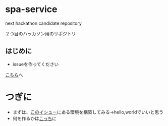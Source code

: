 # spa-service
next hackathon candidate repository

２つ目のハッカソン用のリポジトリ

## はじめに

* issueを作ってください

[こちら](https://github.com/springhackathon/spa-service/issues)へ

# つぎに
* まずは、[このイシュー](https://github.com/springhackathon/spa-service/issues/1)にある環境を構築してみる→hello,worldでいいと思う
* 何を作るかは[こっち](https://github.com/springhackathon/spa-service/issues/2)に
